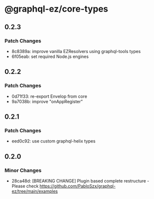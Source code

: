 # @graphql-ez/core-types

## 0.2.3

### Patch Changes

- 8c8389a: improve vanilla EZResolvers using graphql-tools types
- 6f05eab: set required Node.js engines

## 0.2.2

### Patch Changes

- 0d71f33: re-export Envelop from core
- 9a7038b: improve "onAppRegister"

## 0.2.1

### Patch Changes

- eed0c92: use custom graphql-helix types

## 0.2.0

### Minor Changes

- 28ca48d: [BREAKING CHANGE] Plugin based complete restructure - Please check https://github.com/PabloSzx/graphql-ez/tree/main/examples
